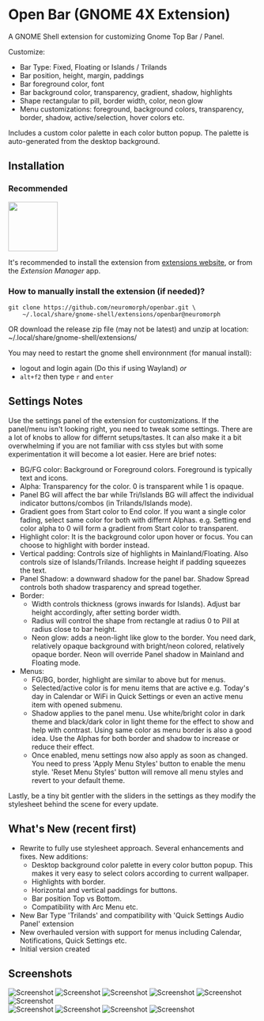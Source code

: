 
# Open Bar (GNOME 4X Extension)  


A GNOME Shell extension for customizing Gnome Top Bar / Panel.  

Customize:
- Bar Type: Fixed, Floating or Islands / Trilands
- Bar position, height, margin, paddings
- Bar foreground color, font
- Bar background color, transparency, gradient, shadow, highlights
- Shape rectangular to pill, border width, color, neon glow
- Menu customizations: foreground, background colors, transparency, border, shadow,  active/selection, hover colors
etc.

Includes a custom color palette in each color button popup. The palette is auto-generated from the desktop background.


## Installation

### Recommended

[<img alt="" height="100" src="https://raw.githubusercontent.com/andyholmes/gnome-shell-extensions-badge/master/get-it-on-ego.svg?sanitize=true">](https://extensions.gnome.org/extension/6580/open-bar/)

It's recommended to install the extension from
[extensions website](https://extensions.gnome.org/extension/6580/open-bar/), or from
the _Extension Manager_ app.


### How to manually install the extension (if needed)?

```
git clone https://github.com/neuromorph/openbar.git \
	~/.local/share/gnome-shell/extensions/openbar@neuromorph
```
OR download the release zip file (may not be latest) and unzip at location: ~/.local/share/gnome-shell/extensions/

You may need to restart the gnome shell environnment (for manual install):

- logout and login again (Do this if using Wayland) _or_
- `alt+f2` then type `r` and `enter` 

## Settings Notes
Use the settings panel of the extension for customizations. If the panel/menu isn't looking right, you need to tweak some settings. There are a lot of knobs to allow for differnt setups/tastes. It can also make it a bit overwhelming if you are not familiar with css styles but with some experimentation it will become a lot easier. Here are brief notes:
- BG/FG color: Background or Foreground colors. Foreground is typically text and icons.
- Alpha: Transparency for the color. 0 is transparent while 1 is opaque.
- Panel BG will affect the bar while Tri/Islands BG will affect the individual indicator buttons/combos (in Trilands/Islands mode).
- Gradient goes from Start color to End color. If you want a single color fading, select same color for both with differnt Alphas. e.g. Setting end color alpha to 0 will form a gradient from Start color to transparent.
- Highlight color: It is the background color upon hover or focus. You can choose to highlight with border instead.
- Vertical padding: Controls size of highlights in Mainland/Floating. Also controls size of Islands/Trilands. Increase height if padding squeezes the text.
- Panel Shadow: a downward shadow for the panel bar. Shadow Spread controls both shadow trasparency and spread together.
- Border: 
    - Width controls thickness (grows inwards for Islands). Adjust bar height accordingly, after setting border width.  
    - Radius will control the shape from rectangle at radius 0 to Pill at radius close to bar height. 
    - Neon glow: adds a neon-light like glow to the border. You need dark, relatively opaque background with bright/neon colored, relatively opaque border. Neon will override Panel shadow in Mainland and Floating mode.
 - Menus: 
    - FG/BG, border, highlight are similar to above but for menus.
    - Selected/active color is for menu items that are active e.g. Today's day in Calendar or WiFi in Quick Settings or even an active menu item with opened submenu. 
    - Shadow applies to the panel menu. Use white/bright color in dark theme and black/dark color in light theme for the effect to show and help with contrast. Using same color as menu border is also a good idea. Use the Alphas for both border and shadow to increase or reduce their effect.
    - Once enabled, menu settings now also apply as soon as changed. You need to press 'Apply Menu Styles' button to enable the menu style. 'Reset Menu Styles' button will remove all menu styles and revert to your default theme.

Lastly, be a tiny bit gentler with the sliders in the settings as they modify the stylesheet behind the scene for every update.

## What's New (recent first)
- Rewrite to fully use stylesheet approach. Several enhancements and fixes. New additions: 
    - Desktop background color palette in every color button popup. This makes it very easy to select colors according to current wallpaper.
    - Highlights with border.
    - Horizontal and vertical paddings for buttons.
    - Bar position Top vs Bottom.
    - Compatibility with Arc Menu etc.
- New Bar Type 'Trilands' and compatibility with 'Quick Settings Audio Panel' extension
- New overhauled version with support for menus including Calendar, Notifications, Quick Settings etc.
- Initial version created



## Screenshots

![Screenshot](screens/ego1.png)
![Screenshot](screens/ego2.png)
![Screenshot](screens/github0.png)
![Screenshot](screens/github1.png)
![Screenshot](screens/github2.png)
![Screenshot](screens/github10.png)  
![Screenshot](screens/b1.png) 
![Screenshot](screens/b2.png)
![Screenshot](screens/b3.png)
![Screenshot](screens/b4.png)


